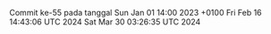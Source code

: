 Commit ke-55 pada tanggal Sun Jan 01 14:00 2023 +0100
Fri Feb 16 14:43:06 UTC 2024
Sat Mar 30 03:26:35 UTC 2024
